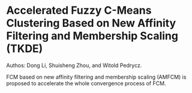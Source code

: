 # Accelerated Fuzzy C-Means Clustering Based on New Affinity Filtering and Membership Scaling (TKDE)
Authos: Dong Li, Shuisheng Zhou, and Witold Pedrycz.

FCM based on new affinity filtering and membership scaling (AMFCM) is proposed to accelerate the whole convergence process of FCM.

